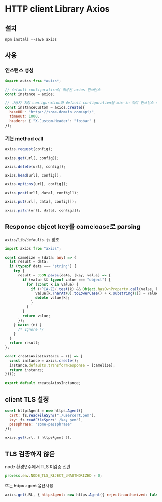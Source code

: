 # HTTP client Library Axios

## 설치

`npm install --save axios`

## 사용

### 인스턴스 생성

```js
import axios from "axios";

// default configuration이 적용된 axios 인스턴스
const instance = axios;

// 사용자 지정 configuration과 default configuration을 mix-in 하여 인스턴스 생성
const instanceCustom = axios.create({
  baseURL: "https://some-domain.com/api/",
  timeout: 1000,
  headers: { "X-Custom-Header": "foobar" }
});
```

### 기본 method call

```js
axios.request(config);

axios.get(url[, config]);

axios.delete(url[, config]);

axios.head(url[, config]);

axios.options(url[, config]);

axios.post(url[, data[, config]]);

axios.put(url[, data[, config]]);

axios.patch(url[, data[, config]]);
```

## Response object key를 camelcase로 parsing

`axios/lib/defaults.js` 참조

```ts
import axios from "axios";

const camelize = (data: any) => {
  let result = data;
  if (typeof data === "string") {
    try {
      result = JSON.parse(data, (key, value) => {
        if (value && typeof value === "object") {
          for (const k in value) {
            if (/^[A-Z]/.test(k) && Object.hasOwnProperty.call(value, k)) {
              value[k.charAt(0).toLowerCase() + k.substring(1)] = value[k];
              delete value[k];
            }
          }
        }
        return value;
      });
    } catch (e) {
      /* Ignore */
    }
  }
  return result;
};

const createAxiosInstance = (() => {
  const instance = axios.create();
  instance.defaults.transformResponse = [camelize];
  return instance;
})();

export default createAxiosInstance;
```

## client TLS 설정

```js
const httpsAgent = new https.Agent({
  cert: fs.readFileSync("./usercert.pem"),
  key: fs.readFileSync("./key.pem"),
  passphrase: "some-passphrase"
});

axios.get(url, { httpsAgent });
```

## TLS 검증하지 않음

node 환경변수에서 TLS 미검증 선언

```js
process.env.NODE_TLS_REJECT_UNAUTHORIZED = 0;
```

또는 https agent 옵션사용

```js
axios.get(URL, { httpsAgent: new https.Agent({ rejectUnauthorized: false }) });
```
